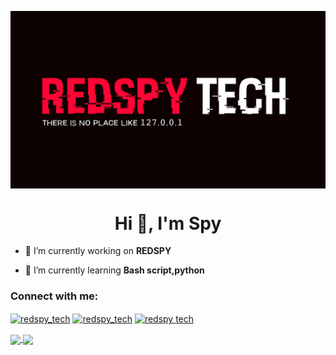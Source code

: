 <a href="https://www.youtube.com/REDSPY TECH"><img align="center" src="https://github.com/RED5PY/RED5PY/blob/cc9c467fb88582b30fdba78c7b03d470ab23ca78/20210817_170354.jpg "/></a>
<h1 align="center">Hi 👋, I'm Spy</h1>

- 🔭 I’m currently working on **REDSPY**

- 🌱 I’m currently learning **Bash script,python**

<h3 align="left">Connect with me:</h3>
<p align="left">
<a href="https://twitter.com/redspy_tech" target="blank"><img align="center" src="https://raw.githubusercontent.com/rahuldkjain/github-profile-readme-generator/master/src/images/icons/Social/twitter.svg" alt="redspy_tech" height="30" width="40" /></a>
<a href="https://instagram.com/redspy_tech" target="blank"><img align="center" src="https://raw.githubusercontent.com/rahuldkjain/github-profile-readme-generator/master/src/images/icons/Social/instagram.svg" alt="redspy_tech" height="30" width="40" /></a>
<a href="https://www.youtube.com/c/redspy tech" target="blank"><img align="center" src="https://raw.githubusercontent.com/rahuldkjain/github-profile-readme-generator/master/src/images/icons/Social/youtube.svg" alt="redspy tech" height="30" width="40" /></a>
</p>
<a href="https://github.com/RED5PY">
  <img align="center" src="https://github-readme-stats.vercel.app/api/top-langs/?username=RED5PY&theme=dark&hide_langs_below=1" />
</a>
<a href="https://github.com/RED5PY">
 <img align="center" src="https://github-readme-stats.vercel.app/api?username=RED5PY&&show_icons=true&title_color=ffffff&icon_color=bb2acf&text_color=daf7dc&bg_color=151515"/>
</a>
</p>
